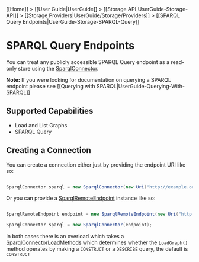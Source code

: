 [[Home]] > [[User Guide|UserGuide]] > [[Storage API|UserGuide-Storage-API]] > [[Storage Providers|UserGuide/Storage/Providers]] > [[SPARQL Query Endpoints|UserGuide-Storage-SPARQL-Query]]

# SPARQL Query Endpoints 

You can treat any publicly accessible SPARQL Query endpoint as a read-only store using the [SparqlConnector](https://dotnetrdf.github.io/api/html/T_VDS_RDF_Storage_SparqlConnector.htm).

**Note:** If you were looking for documentation on querying a SPARQL endpoint please see [[Querying with SPARQL|UserGuide-Querying-With-SPARQL]]

## Supported Capabilities 

* Load and List Graphs
* SPARQL Query

## Creating a Connection 

You can create a connection either just by providing the endpoint URI like so:

```csharp

SparqlConnector sparql = new SparqlConnector(new Uri("http://example.org/sparql"));
```

Or you can provide a [SparqlRemoteEndpoint](https://dotnetrdf.github.io/api/html/T_VDS_RDF_SparqlRemoteEndpoint.htm) instance like so:

```csharp

SparqlRemoteEndpoint endpoint = new SparqlRemoteEndpoint(new Uri("http://example.org/sparql"), "http://default-graph-uri");

SparqlConnector sparql = new SparqlConnector(endpoint);
```

In both cases there is an overload which takes a [SparqlConnectorLoadMethods](https://dotnetrdf.github.io/api/html/T_VDS_RDF_Storage_SparqlConnectorLoadMethod.htm) which determines whether the `LoadGraph()` method operates by making a `CONSTRUCT` or a `DESCRIBE` query, the default is `CONSTRUCT`
